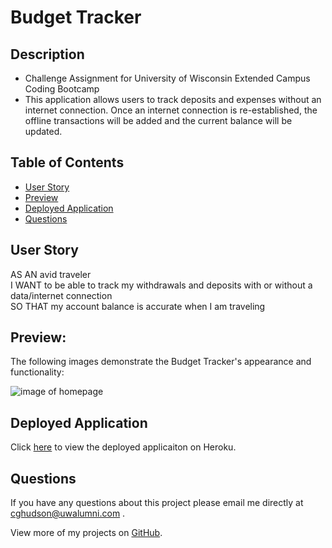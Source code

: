 # Budget Tracker

## Description

- Challenge Assignment for University of Wisconsin Extended Campus Coding Bootcamp
- This application allows users to track deposits and expenses without an internet connection. Once an internet connection is re-established, the offline transactions will be added and the current balance will be updated.

## Table of Contents

- [User Story](#user-story)
- [Preview](#preview)
- [Deployed Application](#deployed-application)
- [Questions](#questions)

## User Story

AS AN avid traveler
<br />
I WANT to be able to track my withdrawals and deposits with or without a data/internet connection
<br />
SO THAT my account balance is accurate when I am traveling 

## Preview:

The following images demonstrate the Budget Tracker's appearance and functionality:

![image of homepage](./assets/images/preview.jpg)

## Deployed Application

Click [here](https://fathomless-plains-38746.herokuapp.com/) to view the deployed applicaiton on Heroku.

## Questions

If you have any questions about this project please email me directly at [cghudson@uwalumni.com](mailto:cghudson@uwalumni.com) .

View more of my projects on [GitHub](https://github.com/cghudson).